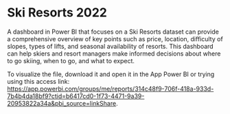 # Ski Resorts 2022

A dashboard in Power BI that focuses on a Ski Resorts dataset can provide a comprehensive overview of key points such as price, location, difficulty of slopes, types of lifts, and seasonal availability of resorts. This dashboard can help skiers and resort managers make informed decisions about where to go skiing, when to go, and what to expect.

To visualize the file, download it and open it in the App Power BI or trying using this access link: https://app.powerbi.com/groups/me/reports/314c48f9-706f-418a-933d-7b4b4da18bf9?ctid=b6417cd0-1f73-4471-9a39-20953822a34a&pbi_source=linkShare.
